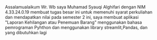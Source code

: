 Assalamualaikum Wr. Wb
saya Muhamad Syauqi Alghifari dengan NIM 4.33.24.0.19 membuat tugas besar ini untuk memenuhi syarat perkuliahan dan mendapatkan nilai pada semester 2 ini,
saya membuat aplikasi "Laporan Kehilangan atau Penemuan Barang" menggunakan bahasa pemrograman Pyhthon dan menggunakan library streamlit,Pandas, dan yang dibutuhkan lagi
